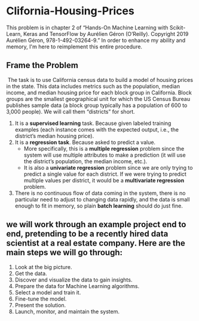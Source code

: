 # Clifornia-Housing-Prices
This problem is in chapter 2 of “Hands-On Machine Learning with Scikit-Learn, Keras and TensorFlow by Aurélien Géron (O’Reilly). Copyright 2019 Aurélien Géron, 978-1-492-03264-9.” In order to enhance my ability and memory, I'm here to reimplement this entire procedure.
## Frame the Problem
​
The task is to use California census data to build a model of housing prices in the state. This data includes metrics such as the population, median income, and median housing price for each block group in California. Block groups are the smallest geographical unit for which the US Census Bureau publishes sample data (a
block group typically has a population of 600 to 3,000 people). We will call them “districts” for short.

1. It is a **supervised learning** task. Because given labeled training examples (each instance comes with the expected output, i.e., the district’s median housing price). 
2. It is a **regression task**. Because asked to predict a value. 
    - More specifically, this is a **multiple regression** problem since the system will use multiple attributes to make a prediction (it will use the district’s population, the median income, etc.). 
    - It is also a **univariate regression** problem since we are only trying to predict a single value for each district. If we were trying to predict multiple values per district, it would be a **multivariate regression** problem. 
3. There is no continuous flow of data coming in the system, there is no particular need to adjust to changing data rapidly, and the data is small enough to fit in memory, so plain **batch learning** should do just fine.
​

## we will work through an example project end to end, pretending to be a recently hired data scientist at a real estate company. Here are the main steps we will go through:
  1. Look at the big picture.
  2. Get the data.
  3. Discover and visualize the data to gain insights.
  4. Prepare the data for Machine Learning algorithms.
  5. Select a model and train it.
  6. Fine-tune the model.
  7. Present the solution.
  8. Launch, monitor, and maintain the system.

